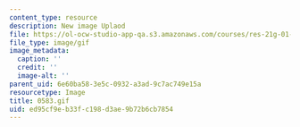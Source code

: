```yaml
---
content_type: resource
description: New image Uplaod
file: https://ol-ocw-studio-app-qa.s3.amazonaws.com/courses/res-21g-01-kana-spring-2010/ed95cf9eb33fc198d3ae9b72b6cb7854_0583.gif
file_type: image/gif
image_metadata:
  caption: ''
  credit: ''
  image-alt: ''
parent_uid: 6e60ba58-3e5c-0932-a3ad-9c7ac749e15a
resourcetype: Image
title: 0583.gif
uid: ed95cf9e-b33f-c198-d3ae-9b72b6cb7854
---
```


